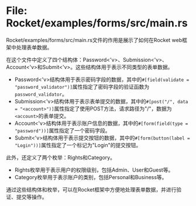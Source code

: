 # File: Rocket/examples/forms/src/main.rs

Rocket/examples/forms/src/main.rs文件的作用是展示了如何在Rocket web框架中处理表单数据。

在这个文件中定义了四个结构体：Password<'v>、Submission<'v>、Account<'v>和Submit<'v>。这些结构体用于表示不同类型的表单数据。

- Password<'v>结构体用于表示密码字段的数据，其中的`#[field(validate = "password_validator")]`属性指定了密码字段的验证函数为`password_validator`。
- Submission<'v>结构体用于表示表单提交的数据，其中的`#[post("/", data = "<account>")]`属性指定了使用POST方法，请求路径为"/"，数据为`<account>`的表单提交。
- Account<'v>结构体用于表示账户信息的数据，其中的`#[form(field(type = "password"))]`属性指定了一个密码字段。
- Submit<'v>结构体用于表示提交按钮的数据，其中的`#[form(button(label = "Login"))]`属性指定了一个标记为"Login"的提交按钮。

此外，还定义了两个枚举：Rights和Category。

- Rights枚举用于表示用户的权限级别，包括Admin、User和Guest等。
- Category枚举用于表示账户的类别，包括Personal和Business等。

通过这些结构体和枚举，可以在Rocket框架中方便地处理表单数据，并进行验证、提交等操作。

